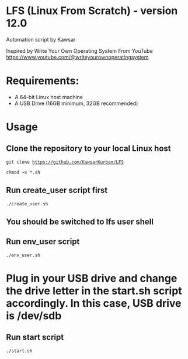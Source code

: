 # LFS (Linux From Scratch) - version 12.0
Automation script by Kawsar

Inspired by Write Your Own Operating System From YouTube
https://www.youtube.com/@writeyourownoperatingsystem

# Requirements:
- A 64-bit Linux host machine
- A USB Drive (16GB minimum, 32GB recommended)

# Usage
## Clone the repository to your local Linux host
<code>git clone https://github.com/KawsarKurban/LFS</code>

<code>chmod +x *.sh</code>

## Run create_user script first
<code>./create_user.sh</code>

## You should be switched to lfs user shell
## Run env_user script
<code>./env_user.sh</code>

# Plug in your USB drive and change the drive letter in the start.sh script accordingly. In this case, USB drive is /dev/sdb
## Run start script
<code>./start.sh</code>
